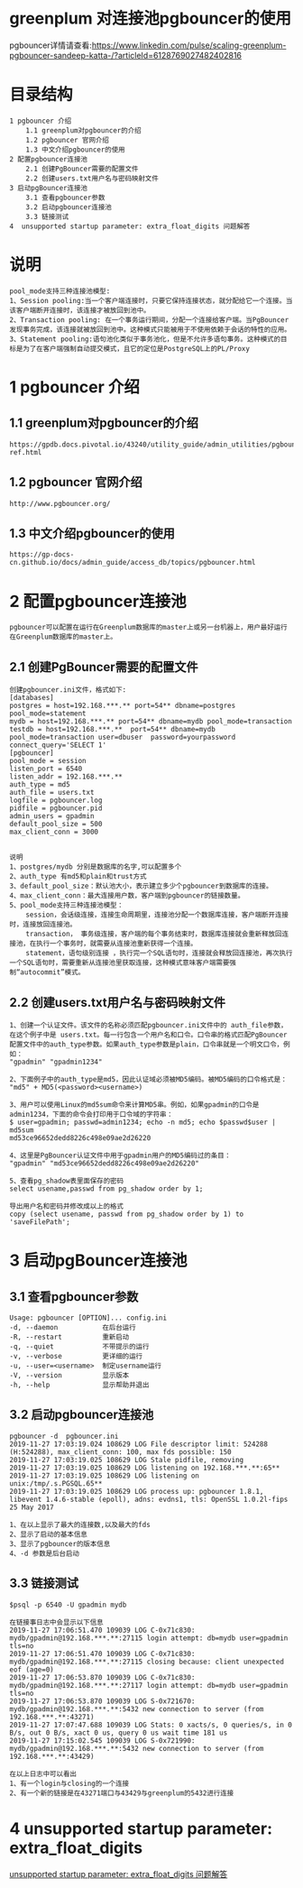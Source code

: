 # greenplum 对连接池pgbouncer的使用

pgbouncer详情请查看:https://www.linkedin.com/pulse/scaling-greenplum-pgbouncer-sandeep-katta-/?articleId=6128769027482402816

# 目录结构
	1 pgbouncer 介绍
		1.1 greenplum对pgbouncer的介绍
		1.2 pgbouncer 官网介绍
		1.3 中文介绍pgbouncer的使用
	2 配置pgbouncer连接池
		2.1 创建PgBouncer需要的配置文件
		2.2 创建users.txt用户名与密码映射文件
	3 启动pgBouncer连接池
		3.1 查看pgbouncer参数
		3.2 启动pgbouncer连接池
		3.3 链接测试
	4  unsupported startup parameter: extra_float_digits 问题解答

# 说明
	pool_mode支持三种连接池模型:
	1、Session pooling:当一个客户端连接时，只要它保持连接状态，就分配给它一个连接。当该客户端断开连接时，该连接才被放回到池中。
	2、Transaction pooling: 在一个事务运行期间，分配一个连接给客户端。当PgBouncer发现事务完成，该连接就被放回到池中。这种模式只能被用于不使用依赖于会话的特性的应用。
	3、Statement pooling:语句池化类似于事务池化，但是不允许多语句事务。这种模式的目标是为了在客户端强制自动提交模式，且它的定位是PostgreSQL上的PL/Proxy
# 1 pgbouncer 介绍
## 1.1 greenplum对pgbouncer的介绍
	https://gpdb.docs.pivotal.io/43240/utility_guide/admin_utilities/pgbouncer-ref.html

## 1.2 pgbouncer 官网介绍
	http://www.pgbouncer.org/

## 1.3 中文介绍pgbouncer的使用
	https://gp-docs-cn.github.io/docs/admin_guide/access_db/topics/pgbouncer.html
	
# 2 配置pgbouncer连接池
	pgbouncer可以配置在运行在Greenplum数据库的master上或另一台机器上，用户最好运行在Greenplum数据库的master上。

## 2.1 创建PgBouncer需要的配置文件
	创建pgbouncer.ini文件，格式如下:
	[databases]
	postgres = host=192.168.***.** port=54** dbname=postgres  pool_mode=statement
	mydb = host=192.168.***.** port=54** dbname=mydb pool_mode=transaction
	testdb = host=192.168.***.**  port=54** dbname=mydb pool_mode=transaction user=dbuser  password=yourpassword connect_query='SELECT 1'
	[pgbouncer]
	pool_mode = session
	listen_port = 6540
	listen_addr = 192.168.***.**
	auth_type = md5
	auth_file = users.txt
	logfile = pgbouncer.log
	pidfile = pgbouncer.pid
	admin_users = gpadmin
	default_pool_size = 500
	max_client_conn = 3000
	
	
	说明
	1、postgres/mydb 分别是数据库的名字,可以配置多个
	2、auth_type 有md5和plain和trust方式
	3、default_pool_size：默认池大小，表示建立多少个pgbouncer到数据库的连接。
	4、max_client_conn：最大连接用户数，客户端到pgbouncer的链接数量。
	5、pool_mode支持三种连接池模型：
		session，会话级连接，连接生命周期里，连接池分配一个数据库连接，客户端断开连接时，连接放回连接池。
		transaction， 事务级连接，客户端的每个事务结束时，数据库连接就会重新释放回连接池，在执行一个事务时，就需要从连接池重新获得一个连接。
		statement，语句级别连接 ，执行完一个SQL语句时，连接就会释放回连接池，再次执行一个SQL语句时，需要重新从连接池里获取连接，这种模式意味客户端需要强制“autocommit”模式。

	
## 2.2 创建users.txt用户名与密码映射文件
	1、创建一个认证文件。该文件的名称必须匹配pgbouncer.ini文件中的 auth_file参数，在这个例子中是 users.txt。每一行包含一个用户名和口令。口令串的格式匹配PgBouncer配置文件中的auth_type参数。如果auth_type参数是plain，口令串就是一个明文口令，例如：
	"gpadmin" "gpadmin1234"
	
	2、下面例子中的auth_type是md5，因此认证域必须被MD5编码。被MD5编码的口令格式是：
	"md5" + MD5(<password><username>)
	
	3、用户可以使用Linux的md5sum命令来计算MD5串。例如，如果gpadmin的口令是admin1234，下面的命令会打印用于口令域的字符串：
	$ user=gpadmin; passwd=admin1234; echo -n md5; echo $passwd$user | md5sum
	md53ce96652dedd8226c498e09ae2d26220
	
	4、这里是PgBouncer认证文件中用于gpadmin用户的MD5编码过的条目：
	"gpadmin" "md53ce96652dedd8226c498e09ae2d26220"
	
	5、查看pg_shadow表里面保存的密码
	select usename,passwd from pg_shadow order by 1;
	
	导出用户名和密码并修改成以上的格式
	copy (select usename, passwd from pg_shadow order by 1) to 'saveFilePath';
	
	
# 3 启动pgBouncer连接池

## 3.1 查看pgbouncer参数
	Usage: pgbouncer [OPTION]... config.ini
	-d, --daemon           在后台运行
	-R, --restart          重新启动
	-q, --quiet            不带提示的运行
	-v, --verbose          更详细的运行
	-u, --user=<username>  制定username运行
	-V, --version          显示版本
	-h, --help             显示帮助并退出
  
## 3.2 启动pgbouncer连接池
	pgbouncer -d  pgbouncer.ini
	2019-11-27 17:03:19.024 108629 LOG File descriptor limit: 524288 (H:524288), max_client_conn: 100, max fds possible: 150
	2019-11-27 17:03:19.025 108629 LOG Stale pidfile, removing
	2019-11-27 17:03:19.025 108629 LOG listening on 192.168.***.**:65**
	2019-11-27 17:03:19.025 108629 LOG listening on unix:/tmp/.s.PGSQL.65**
	2019-11-27 17:03:19.025 108629 LOG process up: pgbouncer 1.8.1, libevent 1.4.6-stable (epoll), adns: evdns1, tls: OpenSSL 1.0.2l-fips  25 May 2017

	1、在以上显示了最大的连接数,以及最大的fds
	2、显示了启动的基本信息
	3、显示了pgbouncer的版本信息
	4、-d 参数是后台启动


## 3.3 链接测试

	$psql -p 6540 -U gpadmin mydb
	
	在链接事日志中会显示以下信息
	2019-11-27 17:06:51.470 109039 LOG C-0x71c830: mydb/gpadmin@192.168.***.**:27115 login attempt: db=mydb user=gpadmin tls=no
	2019-11-27 17:06:51.470 109039 LOG C-0x71c830: mydb/gpadmin@192.168.***.**:27115 closing because: client unexpected eof (age=0)
	2019-11-27 17:06:53.870 109039 LOG C-0x71c830: mydb/gpadmin@192.168.***.**:27117 login attempt: db=mydb user=gpadmin tls=no
	2019-11-27 17:06:53.870 109039 LOG S-0x721670: mydb/gpadmin@192.168.***.**:5432 new connection to server (from 192.168.***.**:43271)
	2019-11-27 17:07:47.688 109039 LOG Stats: 0 xacts/s, 0 queries/s, in 0 B/s, out 0 B/s, xact 0 us, query 0 us wait time 181 us
	2019-11-27 17:15:02.545 109039 LOG S-0x721990: mydb/gpadmin@192.168.***.**:5432 new connection to server (from 192.168.***.**:43429)
	
	在以上日志中可以看出
	1、有一个login与closing的一个连接
	2、有一个新的链接是在43271端口与43429与greenplum的5432进行连接

# 4  unsupported startup parameter: extra_float_digits
[unsupported startup parameter: extra_float_digits 问题解答](https://blog.csdn.net/cdnight/article/details/90476382)



